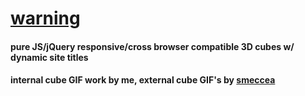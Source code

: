 # [warning](http://ibrahimitani.com/warning/)

#### pure JS/jQuery responsive/cross browser compatible 3D cubes w/ dynamic site titles

#### internal cube GIF work by me, external cube GIF's by [smeccea](http://smeccea.studio/)
